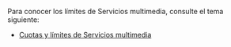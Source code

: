 ﻿Para conocer los límites de Servicios multimedia, consulte el tema siguiente:

 - [Cuotas y límites de Servicios multimedia](media-services-quotas-and-limitations.md)

<!--HONumber=47-->
